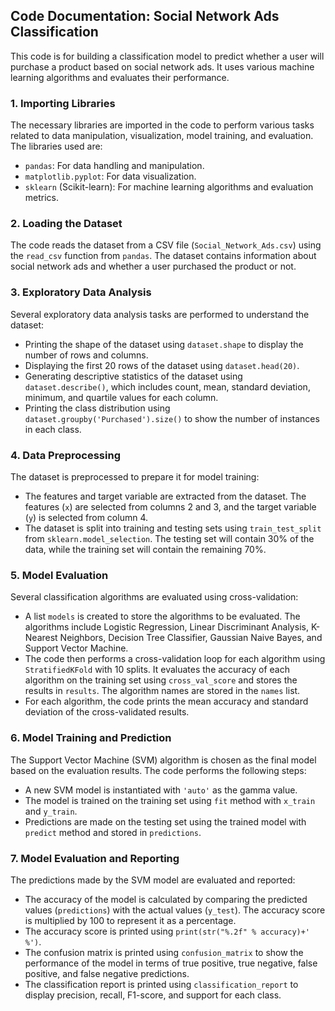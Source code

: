 ## Code Documentation: Social Network Ads Classification

This code is for building a classification model to predict whether a user will purchase a product based on social network ads. It uses various machine learning algorithms and evaluates their performance.

### 1. Importing Libraries
The necessary libraries are imported in the code to perform various tasks related to data manipulation, visualization, model training, and evaluation. The libraries used are:
- `pandas`: For data handling and manipulation.
- `matplotlib.pyplot`: For data visualization.
- `sklearn` (Scikit-learn): For machine learning algorithms and evaluation metrics.

### 2. Loading the Dataset
The code reads the dataset from a CSV file (`Social_Network_Ads.csv`) using the `read_csv` function from `pandas`. The dataset contains information about social network ads and whether a user purchased the product or not.

### 3. Exploratory Data Analysis
Several exploratory data analysis tasks are performed to understand the dataset:

- Printing the shape of the dataset using `dataset.shape` to display the number of rows and columns.
- Displaying the first 20 rows of the dataset using `dataset.head(20)`.
- Generating descriptive statistics of the dataset using `dataset.describe()`, which includes count, mean, standard deviation, minimum, and quartile values for each column.
- Printing the class distribution using `dataset.groupby('Purchased').size()` to show the number of instances in each class.

### 4. Data Preprocessing
The dataset is preprocessed to prepare it for model training:

- The features and target variable are extracted from the dataset. The features (`x`) are selected from columns 2 and 3, and the target variable (`y`) is selected from column 4.
- The dataset is split into training and testing sets using `train_test_split` from `sklearn.model_selection`. The testing set will contain 30% of the data, while the training set will contain the remaining 70%.

### 5. Model Evaluation
Several classification algorithms are evaluated using cross-validation:

- A list `models` is created to store the algorithms to be evaluated. The algorithms include Logistic Regression, Linear Discriminant Analysis, K-Nearest Neighbors, Decision Tree Classifier, Gaussian Naive Bayes, and Support Vector Machine.
- The code then performs a cross-validation loop for each algorithm using `StratifiedKFold` with 10 splits. It evaluates the accuracy of each algorithm on the training set using `cross_val_score` and stores the results in `results`. The algorithm names are stored in the `names` list.
- For each algorithm, the code prints the mean accuracy and standard deviation of the cross-validated results.

### 6. Model Training and Prediction
The Support Vector Machine (SVM) algorithm is chosen as the final model based on the evaluation results. The code performs the following steps:

- A new SVM model is instantiated with `'auto'` as the gamma value.
- The model is trained on the training set using `fit` method with `x_train` and `y_train`.
- Predictions are made on the testing set using the trained model with `predict` method and stored in `predictions`.

### 7. Model Evaluation and Reporting
The predictions made by the SVM model are evaluated and reported:

- The accuracy of the model is calculated by comparing the predicted values (`predictions`) with the actual values (`y_test`). The accuracy score is multiplied by 100 to represent it as a percentage.
- The accuracy score is printed using `print(str("%.2f" % accuracy)+' %')`.
- The confusion matrix is printed using `confusion_matrix` to show the performance of the model in terms of true positive, true negative, false positive, and false negative predictions.
- The classification report is printed using `classification_report` to display precision, recall, F1-score, and support for each class.
